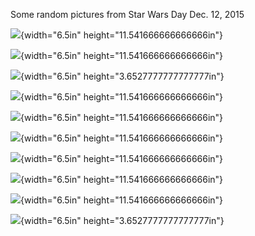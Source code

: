 Some random pictures from Star Wars Day Dec. 12, 2015

![](.//media/image7.jpg){width="6.5in" height="11.541666666666666in"}

![](.//media/image5.jpg){width="6.5in" height="11.541666666666666in"}

![](.//media/image2.jpg){width="6.5in" height="3.6527777777777777in"}

![](.//media/image3.jpg){width="6.5in" height="11.541666666666666in"}

![](.//media/image1.jpg){width="6.5in" height="11.541666666666666in"}

![](.//media/image10.jpg){width="6.5in" height="11.541666666666666in"}

![](.//media/image4.jpg){width="6.5in" height="11.541666666666666in"}

![](.//media/image6.jpg){width="6.5in" height="11.541666666666666in"}

![](.//media/image8.jpg){width="6.5in" height="11.541666666666666in"}

![](.//media/image9.jpg){width="6.5in" height="3.6527777777777777in"}
